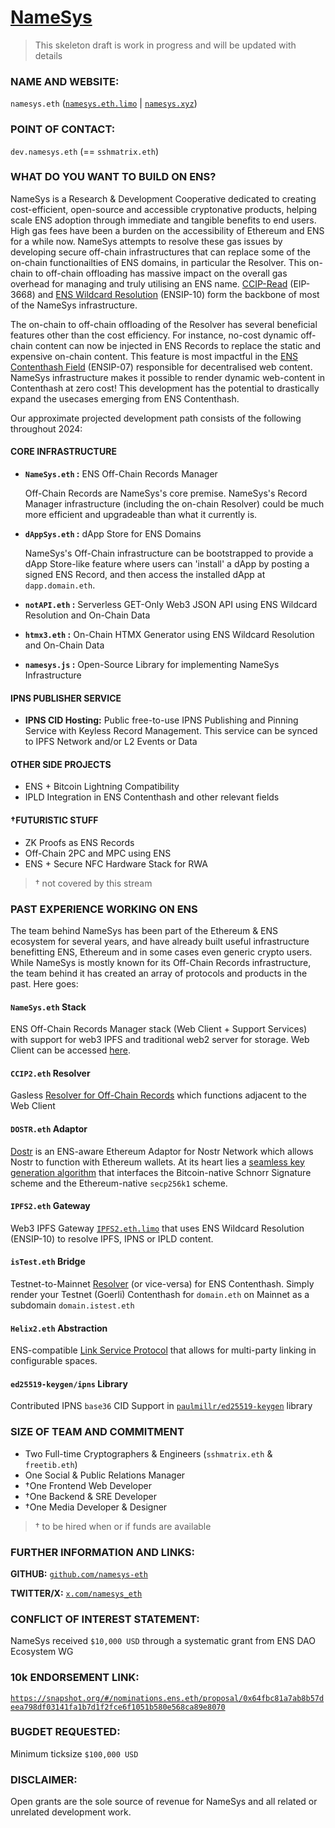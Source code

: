 # [NameSys](https://namesys.xyz)

> This skeleton draft is work in progress and will be updated with details

### NAME AND WEBSITE:

`namesys.eth` ([`namesys.eth.limo`](https://namesys.eth.limo) | [`namesys.xyz`](https://namesys.xyz))

### POINT OF CONTACT:

`dev.namesys.eth` (== `sshmatrix.eth`)

### WHAT DO YOU WANT TO BUILD ON ENS?

NameSys is a Research & Development Cooperative dedicated to creating cost-efficient, open-source and accessible cryptonative products, helping scale ENS adoption through immediate and tangible benefits to end users. High gas fees have been a burden on the accessibility of Ethereum and ENS for a while now. NameSys attempts to resolve these gas issues by developing secure off-chain infrastructures that can replace some of the on-chain functionailties of ENS domains, in particular the Resolver. This on-chain to off-chain offloading has massive impact on the overall gas overhead for managing and truly utilising an ENS name. [CCIP-Read](https://eips.ethereum.org/EIPS/eip-3668) (EIP-3668) and [ENS Wildcard Resolution](https://docs.ens.domains/ens-improvement-proposals/ensip-10-wildcard-resolution) (ENSIP-10) form the backbone of most of the NameSys infrastructure.

The on-chain to off-chain offloading of the Resolver has several beneficial features other than the cost efficiency. For instance, no-cost dynamic off-chain content can now be injected in ENS Records to replace the static and expensive on-chain content. This feature is most impactful in the [ENS Contenthash Field](https://docs.ens.domains/ens-improvement-proposals/ensip-7-contenthash-field) (ENSIP-07) responsible for decentralised web content. NameSys infrastructure makes it possible to render dynamic web-content in Contenthash at zero cost! This development has the potential to drastically expand the usecases emerging from ENS Contenthash.

Our approximate projected development path consists of the following throughout 2024:

#### CORE INFRASTRUCTURE

- **`NameSys.eth` :** ENS Off-Chain Records Manager
   
   Off-Chain Records are NameSys's core premise. NameSys's Record Manager infrastructure (including the on-chain Resolver) could be much more efficient and upgradeable than what it currently is. 

- **`dAppSys.eth` :** dApp Store for ENS Domains 

   NameSys's Off-Chain infrastructure can be bootstrapped to provide a dApp Store-like feature where users can 'install' a dApp by posting a signed ENS Record, and then access the installed dApp at `dapp.domain.eth`.

- **`notAPI.eth` :** Serverless GET-Only Web3 JSON API using ENS Wildcard Resolution and On-Chain Data 

- **`htmx3.eth` :** On-Chain HTMX Generator using ENS Wildcard Resolution and On-Chain Data

- **`namesys.js` :** Open-Source Library for implementing NameSys Infrastructure

#### IPNS PUBLISHER SERVICE
- **IPNS CID Hosting:** Public free-to-use IPNS Publishing and Pinning Service with Keyless Record Management. This service can be synced to IPFS Network and/or L2 Events or Data

#### OTHER SIDE PROJECTS
- ENS + Bitcoin Lightning Compatibility
- IPLD Integration in ENS Contenthash and other relevant fields

#### †FUTURISTIC STUFF
- ZK Proofs as ENS Records
- Off-Chain 2PC and MPC using ENS
- ENS + Secure NFC Hardware Stack for RWA

> † not covered by this stream

### PAST EXPERIENCE WORKING ON ENS
The team behind NameSys has been part of the Ethereum & ENS ecosystem for several years, and have already built useful infrastructure benefitting ENS, Ethereum and in some cases even generic crypto users. While NameSys is mostly known for its Off-Chain Records infrastructure, the team behind it has created an array of protocols and products in the past. Here goes:

#### `NameSys.eth` Stack
ENS Off-Chain Records Manager stack (Web Client + Support Services) with support for web3 IPFS and traditional web2 server for storage. Web Client can be accessed [here](https://namesys.xyz).

#### `CCIP2.eth` Resolver
Gasless [Resolver for Off-Chain Records](https://etherscan.io/address/0x839b3b540a9572448fd1b2335e0eb09ac1a02885) which functions adjacent to the Web Client 

#### `DOSTR.eth` Adaptor
[Dostr](https://dostr.xyz) is an ENS-aware Ethereum Adaptor for Nostr Network which allows Nostr to function with Ethereum wallets. At its heart lies a [seamless key generation algorithm](https://github.com/dostr-eth/nips/blob/ethkeygen/111.md) that interfaces the Bitcoin-native Schnorr Signature scheme and the Ethereum-native `secp256k1` scheme.

#### `IPFS2.eth` Gateway
Web3 IPFS Gateway [`IPFS2.eth.limo`](https://ipfs2.eth.limo) that uses ENS Wildcard Resolution (ENSIP-10) to resolve IPFS, IPNS or IPLD content.

#### `isTest.eth` Bridge
Testnet-to-Mainnet [Resolver](https://etherscan.io/address/0x0Db7E56BFE3cbCD7B952F750c303CbF809585C6b#code) (or vice-versa) for ENS Contenthash. Simply render your Testnet (Goerli) Contenthash for `domain.eth` on Mainnet as a subdomain `domain.istest.eth`

#### `Helix2.eth` Abstraction
ENS-compatible [Link Service Protocol](https://github.com/helix-coupler/resources/blob/master/yellow-paper/helix2.pdf) that allows for multi-party linking in configurable spaces.

#### `ed25519-keygen/ipns` Library
Contributed IPNS `base36` CID Support in [`paulmillr/ed25519-keygen`](https://github.com/paulmillr/ed25519-keygen/pull/10) library

### SIZE OF TEAM AND COMMITMENT
- Two Full-time Cryptographers & Engineers (`sshmatrix.eth` & `freetib.eth`)
- One Social & Public Relations Manager
- †One Frontend Web Developer
- †One Backend & SRE Developer
- †One Media Developer & Designer

> † to be hired when or if funds are available

### FURTHER INFORMATION AND LINKS:

**GITHUB:** [`github.com/namesys-eth`](https://github.com/namesys-eth)

**TWITTER/X:** [`x.com/namesys_eth`](https://x.com/namesys_eth)

### CONFLICT OF INTEREST STATEMENT:
NameSys received `$10,000 USD` through a systematic grant from ENS DAO Ecosystem WG

### 10k ENDORSEMENT LINK:
[`https://snapshot.org/#/nominations.ens.eth/proposal/0x64fbc81a7ab8b57deea798df03141fa1b7d1f2fce6f1051b580e568ca89e8070`](https://snapshot.org/#/nominations.ens.eth/proposal/0x64fbc81a7ab8b57deea798df03141fa1b7d1f2fce6f1051b580e568ca89e8070)

### BUGDET REQUESTED:
Minimum ticksize `$100,000 USD`

### DISCLAIMER:
Open grants are the sole source of revenue for NameSys and all related or unrelated development work.